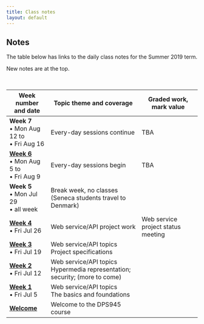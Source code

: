 ```yaml
---
title: Class notes
layout: default
---
```


## Notes

The table below has links to the daily class notes for the Summer 2019 term.  

New notes are at the top.

<br>

Week number<br>and date | Topic theme and coverage | Graded work, mark value
--- | --- | ---
**Week 7**<br>&bull; Mon Aug 12 to<br>&bull; Fri Aug 16 | Every-day sessions continue | TBA 
**[Week 6](week06)**<br>&bull; Mon Aug 5 to<br>&bull; Fri Aug 9 | Every-day sessions begin | TBA
**Week 5**<br>&bull; Mon Jul 29<br>&bull; all week | Break week, no classes<br>(Seneca students travel to Denmark) | 
**[Week 4](week04)**<br>&bull; Fri Jul 26<br> | Web service/API project work | Web service project status meeting
**[Week 3](week03)**<br>&bull; Fri Jul 19<br> | Web service/API topics<br>Project specifications | 
**[Week 2](week02)**<br>&bull; Fri Jul 12<br> | Web service/API topics<br>Hypermedia representation; security; (more to come) |
**[Week 1](week01)**<br>&bull; Fri Jul 5<br> | Web service/API topics<br>The basics and foundations |
**[Welcome](welcome)** | Welcome to the DPS945 course |

<br>
